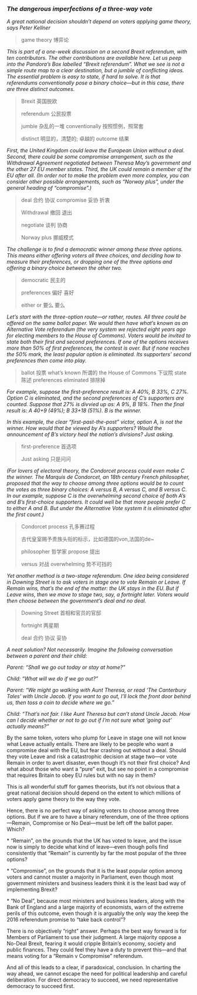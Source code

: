 ### *The dangerous imperfections of a three-way vote*

*A great national decision shouldn’t depend on voters applying game theory, says Peter Kellner*

> game theory 博弈论

*This is part of a one-week discussion on a second Brexit referendum, with ten contributors. The other contributions are available here.*
*Let us peep into the Pandora’s Box labelled “Brexit referendum”. What we see is not a simple route map to a clear destination, but a jumble of conflicting ideas. The essential problem is easy to state, if hard to solve. It is that referendums conventionally pose a binary choice—but in this case, there are three distinct outcomes.*

> Brexit  英国脱欧
>
> referendum  公民投票
>
> jumble   杂乱的一堆     conventionally    按照惯例，照常套
>
> distinct  明显的，清楚的;   卓越的    outcome 结果

*First, the United Kingdom could leave the European Union without a deal. Second, there could be some compromise arrangement, such as the Withdrawal Agreement negotiated between Theresa May’s government and the other 27 EU member states. Third, the UK could remain a member of the EU after all. (In order not to make the problem even more complex, you can consider other possible arrangements, such as “Norway plus”, under the general heading of “compromise”.)*

> deal  合约 协议   compromise  妥协 折衷
>
> Withdrawal  撤回 退出
>
> negotiate  谈判 协商
>
> Norway plus 挪威模式





*The challenge is to find a democratic winner among these three options. This means either offering voters all three choices, and deciding how to measure their preferences, or dropping one of the three options and offering a binary choice between the other two.*

>democratic 民主的
>
>preferences 偏好 喜好
>
>either or 要么 要么

*Let’s start with the three-option route—or rather, routes. All three could be offered on the same ballot paper. We would then have what’s known as an Alternative Vote referendum (the very system we rejected eight years ago for electing members to the House of Commons). Voters would be invited to state both their first and second preferences. If one of the options receives more than 50% of first preferences, the contest is over. But if none reaches the 50% mark, the least popular option is eliminated. Its supporters’ second preferences then come into play.*

> ballot 投票    what’s known  所谓的 
> the House of Commons 下议院  state 陈述
> preferences      eliminated  排除掉

*For example, suppose the first-preference result is: A 40%, B 33%, C 27%. Option C is eliminated, and the second preferences of C’s supporters are counted. Suppose that 27% is divvied up as: A 9%, B 18%. Then the final result is: A 40+9 (49%); B 33+18 (51%). B is the winner.*

*In this example, the clear “first-past-the-post” victor, option A, is not the winner. How would that be viewed by A’s supporters? Would the announcement of B’s victory heal the nation’s divisions? Just asking.*

> first-preference 首选项
>
>  Just asking  只是问问

*(For lovers of electoral theory, the Condorcet process could even make C the winner. The Marquis de Condorcet, an 18th century French philosopher, proposed that the way to choose among three options would be to count the votes as three binary choices: A versus B, A versus C, and B versus C. In our example, suppose C is the overwhelming second choice of both A’s and B’s first-choice supporters. It could well be that more people prefer C to either A and B. But under the Alternative Vote system it is eliminated after the first count.)*

> Condorcet process 孔多赛过程  
>
> 古代皇室赐予贵族头衔的标示，比如德国的von,法国的de~
>
> philosopher 哲学家  propose 提出    
>
> versus 对战    overwhelming  势不可挡的

*Yet another method is a two-stage referendum. One idea being considered in Downing Street is to ask voters in stage one to vote Remain or Leave. If Remain wins, that’s the end of the matter: the UK stays in the EU. But if Leave wins, then we move to stage two, say, a fortnight later. Voters would then choose between the government’s deal and no deal.*

> Downing Street  首相和官员的官邸
>
> fortnight 两星期
>
> deal  合约 协议 妥协

*A neat solution? Not necessarily. Imagine the following conversation between a parent and their child:*

*Parent: “Shall we go out today or stay at home?”*

*Child: “What will we do if we go out?”*

*Parent: “We might go walking with Aunt Theresa, or read ‘The Canterbury Tales’ with Uncle Jacob. If you want to go out, I’ll lock the front door behind us, then toss a coin to decide where we go.”*

*Child: “That’s not fair. I like Aunt Theresa but can’t stand Uncle Jacob. How can I decide whether or not to go out if I’m not sure what ‘going out’ actually means?”*

By the same token, voters who plump for Leave in stage one will not know what Leave actually entails. There are likely to be people who want a compromise deal with the EU, but fear crashing out without a deal. Should they vote Leave and risk a catastrophic decision at stage two—or vote Remain in order to avert disaster, even though it’s not their first choice? And what about those who want a “pure” exit, but see no point in a compromise that requires Britain to obey EU rules but with no say in them?

>
>
>



This is all wonderful stuff for games theorists, but it’s not obvious that a great national decision should depend on the extent to which millions of voters apply game theory to the way they vote.

Hence, there is no perfect way of asking voters to choose among three options. But if we are to have a binary referendum, one of the three options—Remain, Compromise or No Deal—must be left off the ballot paper. Which?

\* “Remain”, on the grounds that the UK has voted to leave, and the issue now is simply to decide what kind of leave—even though polls find consistently that “Remain” is currently by far the most popular of the three options?

\* “Compromise”, on the grounds that it is the least popular option among voters and cannot muster a majority in Parliament, even though most government ministers and business leaders think it is the least bad way of implementing Brexit?

\* “No Deal”, because most ministers and business leaders, along with the Bank of England and a large majority of economists, warn of the extreme perils of this outcome, even though it is arguably the only way the keep the 2016 referendum promise to “take back control”?

There is no objectively “right” answer. Perhaps the best way forward is for Members of Parliament to use their judgment. A large majority oppose a No-Deal Brexit, fearing it would cripple Britain’s economy, society and public finances. They could feel they have a duty to prevent this—and that means voting for a “Remain v Compromise” referendum.

And all of this leads to a clear, if paradoxical, conclusion. In charting the way ahead, we cannot escape the need for political leadership and careful deliberation. For direct democracy to succeed, we need representative democracy to succeed first.